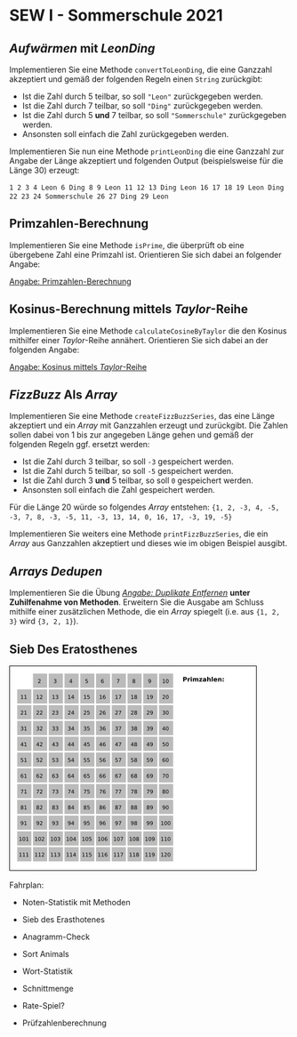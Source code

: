 # SEW I - Sommerschule 2021

## _Aufwärmen_ mit _LeonDing_

Implementieren Sie eine Methode `convertToLeonDing`, die eine Ganzzahl akzeptiert und gemäß der folgenden Regeln einen `String` zurückgibt:
* Ist die Zahl durch 5 teilbar, so soll `"Leon"` zurückgegeben werden.
* Ist die Zahl durch 7 teilbar, so soll `"Ding"` zurückgegeben werden.
* Ist die Zahl durch 5 **und** 7 teilbar, so soll `"Sommerschule"` zurückgegeben werden.
* Ansonsten soll einfach die Zahl zurückgegeben werden.

Implementieren Sie nun eine Methode `printLeonDing` die eine Ganzzahl zur Angabe der Länge akzeptiert und folgenden Output (beispielsweise für die Länge 30) erzeugt:

```
1 2 3 4 Leon 6 Ding 8 9 Leon 11 12 13 Ding Leon 16 17 18 19 Leon Ding 22 23 24 Sommerschule 26 27 Ding 29 Leon
```

## Primzahlen-Berechnung
Implementieren Sie eine Methode `isPrime`, die überprüft ob eine übergebene Zahl eine Primzahl ist. Orientieren Sie sich dabei an folgender Angabe:

[Angabe: Primzahlen-Berechnung](Primzahlen.pdf)

## Kosinus-Berechnung mittels _Taylor_-Reihe
Implementieren Sie eine Methode `calculateCosineByTaylor` die den Kosinus mithilfer einer _Taylor_-Reihe annähert. Orientieren Sie sich dabei an der folgenden Angabe:

[Angabe: Kosinus mittels _Taylor_-Reihe](UebungKosinusTaylor.pdf)

## _FizzBuzz_ Als _Array_
Implementieren Sie eine Methode `createFizzBuzzSeries`, das eine Länge akzeptiert und ein _Array_ mit Ganzzahlen erzeugt und zurückgibt. Die Zahlen sollen dabei von 1 bis zur angegeben Länge gehen und gemäß der folgenden Regeln ggf. ersetzt werden:
* Ist die Zahl durch 3 teilbar, so soll `-3` gespeichert werden.
* Ist die Zahl durch 5 teilbar, so soll `-5` gespeichert werden.
* Ist die Zahl durch 3 **und** 5 teilbar, so soll `0` gespeichert werden.
* Ansonsten soll einfach die Zahl gespeichert werden.

Für die Länge 20 würde so folgendes _Array_ entstehen:
`{1, 2, -3, 4, -5, -3, 7, 8, -3, -5, 11, -3, 13, 14, 0, 16, 17, -3, 19, -5}`

Implementieren Sie weiters eine Methode `printFizzBuzzSeries`, die ein _Array_ aus Ganzzahlen akzeptiert und dieses wie im obigen Beispiel ausgibt.

## _Arrays Dedupen_
Implementieren Sie die Übung _[Angabe: Duplikate Entfernen](UebungDuplikateEntfernen.pdf)_ **unter Zuhilfenahme von Methoden**. Erweitern Sie die Ausgabe am Schluss mithilfe einer zusätzlichen Methode, die ein _Array_ spiegelt (i.e. aus `{1, 2, 3}` wird `{3, 2, 1}`).

## Sieb Des Eratosthenes
![](images/AnimationEratosthenes.gif)

Fahrplan:
* Noten-Statistik mit Methoden
* Sieb des Erasthotenes
* Anagramm-Check
* Sort Animals

* Wort-Statistik
* Schnittmenge

* Rate-Spiel?
* Prüfzahlenberechnung